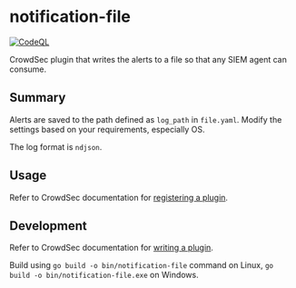 # notification-file

[![CodeQL](https://github.com/zbalkan/notification-file/actions/workflows/codeql.yml/badge.svg?branch=master)](https://github.com/zbalkan/notification-file/actions/workflows/codeql.yml)

CrowdSec plugin that writes the alerts to a file so that any SIEM agent can consume.

## Summary

Alerts are saved to the path defined as `log_path` in `file.yaml`. Modify the settings based on your requirements, especially OS.

The log format is `ndjson`.

## Usage

Refer to CrowdSec documentation for [registering a plugin][def].

## Development

Refer to CrowdSec documentation for [writing a plugin][def2].

Build using `go build -o bin/notification-file` command on Linux, `go build -o bin/notification-file.exe` on Windows.

[def]: https://docs.crowdsec.net/docs/notification_plugins/intro#registering-plugin-to-profile
[def2]: https://docs.crowdsec.net/docs/notification_plugins/writing_your_own_plugin
